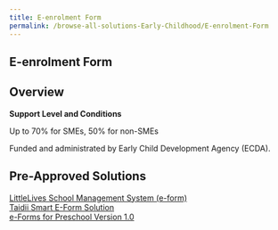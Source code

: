```yaml
---
title: E-enrolment Form
permalink: /browse-all-solutions-Early-Childhood/E-enrolment-Form
---
```


## E-enrolment Form
## Overview

**Support Level and Conditions**

Up to 70% for SMEs, 50% for non-SMEs

Funded and administrated by Early Child Development Agency (ECDA).

## Pre-Approved Solutions

<a href='/productivity-solutions-grant/solutionrepo/solution2563' target='_blank'>LittleLives School Management System (e-form)</a><br>
<a href='/productivity-solutions-grant/solutionrepo/solution2605' target='_blank'>Taidii Smart E-Form Solution</a><br>
<a href='/productivity-solutions-grant/solutionrepo/solution2687' target='_blank'>e-Forms for Preschool Version 1.0</a><br>
